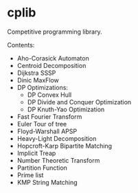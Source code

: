 # cplib

Competitive programming library.

Contents:
- Aho-Corasick Automaton
- Centroid Decomposition
- Dijkstra SSSP
- Dinic MaxFlow
- DP Optimizations:
  - DP Convex Hull
  - DP Divide and Conquer Optimization
  - DP Knuth-Yao Optimization
- Fast Fourier Transform
- Euler Tour of tree
- Floyd-Warshall APSP
- Heavy-Light Decomposition
- Hopcroft-Karp Bipartite Matching
- Implicit Treap
- Number Theoretic Transform
- Partition Function
- Prime list
- KMP String Matching
